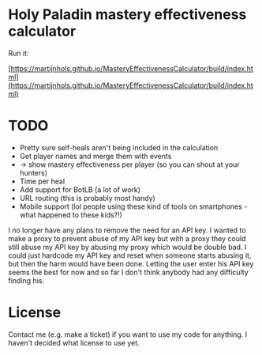 # Holy Paladin mastery effectiveness calculator

Run it:

[https://martijnhols.github.io/MasteryEffectivenessCalculator/build/index.html](https://martijnhols.github.io/MasteryEffectivenessCalculator/build/index.html)

# TODO

 * Pretty sure self-heals aren't being included in the calculation
 * Get player names and merge them with events
 * -> show mastery effectiveness per player (so you can shout at your hunters)
 * Time per heal
 * Add support for BotLB (a lot of work)
 * URL routing (this is probably most handy)
 * Mobile support (lol people using these kind of tools on smartphones - what happened to these kids?!)

I no longer have any plans to remove the need for an API key. I wanted to make a proxy to prevent abuse of my API key but with a proxy they
could still abuse my API key by abusing my proxy which would be double bad. I could just hardcode my API key and reset when someone starts
abusing it, but then the harm would have been done. Letting the user enter his API key seems the best for now and so far I don't think
anybody had any difficulty finding his.

# License

Contact me (e.g. make a ticket) if you want to use my code for anything. I haven't decided what license to use yet.
